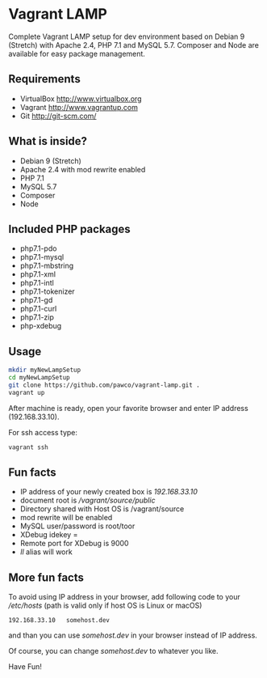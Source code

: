 # Vagrant LAMP 
Complete Vagrant LAMP setup for dev environment based on Debian 9 (Stretch) with Apache 2.4, PHP 7.1 and MySQL 5.7.
Composer and Node are available for easy package management.

## Requirements
  - VirtualBox  http://www.virtualbox.org
  - Vagrant http://www.vagrantup.com
  - Git http://git-scm.com/

## What is inside?
 * Debian 9 (Stretch)
 * Apache 2.4 with mod rewrite enabled
 * PHP 7.1
 * MySQL 5.7
 * Composer
 * Node
 
## Included PHP packages
  * php7.1-pdo 
  * php7.1-mysql 
  * php7.1-mbstring 
  * php7.1-xml
  * php7.1-intl 
  * php7.1-tokenizer 
  * php7.1-gd 
  * php7.1-curl 
  * php7.1-zip
  * php-xdebug
  
## Usage
```bash
mkdir myNewLampSetup
cd myNewLampSetup
git clone https://github.com/pawco/vagrant-lamp.git .
vagrant up
```
After machine is ready, open your favorite browser and enter IP address (192.168.33.10).

For ssh access type:
```bash
vagrant ssh
```

## Fun facts
 - IP address of your newly created box is *192.168.33.10*
 - document root is */vagrant/source/public* 
 - Directory shared with Host OS is /vagrant/source
 - mod rewrite will be enabled
 - MySQL user/password is root/toor
 - XDebug idekey = 
 - Remote port for XDebug is 9000
 - *ll* alias will work
 
## More fun facts
To avoid using IP address in your browser, add following code to your */etc/hosts* (path is valid only if host OS is Linux or macOS)
```
192.168.33.10   somehost.dev
```
and than you can use *somehost.dev* in your browser instead of IP address.

Of course, you can change *somehost.dev* to whatever you like.
 
Have Fun!
